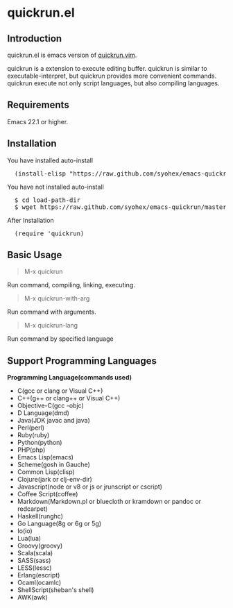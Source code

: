 quickrun.el
==================

Introduction
------------
quickrun.el is emacs version of [quickrun.vim](https://github.com/thinca/vim-quickrun).


quickrun is a extension to execute editing buffer.
quickrun is similar to executable-interpret, but quickrun provides more convenient
commands. quickrun execute not only script languages, but also compiling languages.

Requirements
------------
Emacs 22.1 or higher.


Installation
------------

You have installed auto-install
<pre>
  (install-elisp "https://raw.github.com/syohex/emacs-quickrun/master/quickrun.el")
</pre>

You have not installed auto-install
<pre>
  $ cd load-path-dir
  $ wget https://raw.github.com/syohex/emacs-quickrun/master/quickrun.el
</pre>

After Installation
<pre>
  (require 'quickrun)
</pre>


Basic Usage
-----------
> M-x quickrun

Run command, compiling, linking, executing.

> M-x quickrun-with-arg

Run command with arguments.

> M-x quickrun-lang

Run command by specified language

Support Programming Languages
-----------------------------
**Programming Language(commands used)**

* C(gcc or clang or Visual C++)
* C++(g++ or clang++ or Visual C++)
* Objective-C(gcc -objc)
* D Language(dmd)
* Java(JDK javac and java)
* Perl(perl)
* Ruby(ruby)
* Python(python)
* PHP(php)
* Emacs Lisp(emacs)
* Scheme(gosh in Gauche)
* Common Lisp(clisp)
* Clojure(jark or clj-env-dir)
* Javascript(node or v8 or js or jrunscript or cscript)
* Coffee Script(coffee)
* Markdown(Markdown.pl or bluecloth or kramdown or pandoc or redcarpet)
* Haskell(runghc)
* Go Language(8g or 6g or 5g)
* Io(io)
* Lua(lua)
* Groovy(groovy)
* Scala(scala)
* SASS(sass)
* LESS(lessc)
* Erlang(escript)
* Ocaml(ocamlc)
* ShellScript(sheban's shell)
* AWK(awk)
